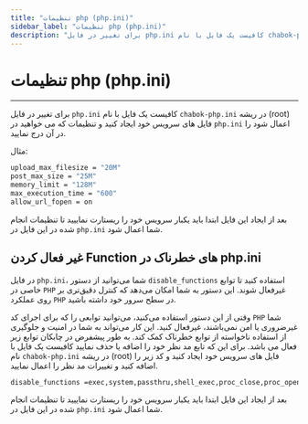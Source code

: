 ```yaml
---
title: "تنظیمات php (php.ini)"
sidebar_label: "تنظیمات php (php.ini)"
description: "برای تغییر در فایل php.ini کافیست یک فایل با نام chabok-php.ini در ریشه (root) فایل های سرویس خود ایجاد "
---
```


# تنظیمات php (php.ini)
---

برای تغییر در فایل `php.ini` کافیست یک فایل با نام `chabok-php.ini` در ریشه (root) فایل های سرویس خود ایجاد کنید و تنظیمات که می خواهید در `php.ini` اعمال شود را در آن درج نمایید.

مثال:

```bash
upload_max_filesize = "20M"
post_max_size = "25M"
memory_limit = "128M"
max_execution_time = "600"
allow_url_fopen = on
```

بعد از ایجاد این فایل ابتدا باید یکبار سرویس خود را ریستارت نماییید تا تنظیمات انجام شده در این فایل در `php.ini` شما اعمال شود.


## غیر فعال کردن Function های خطرناک در php.ini

در فایل `php.ini`، شما می‌توانید از دستور `disable_functions` استفاده کنید تا توابع خاصی در `PHP` غیرفعال شوند. این دستور به شما امکان می‌دهد که کنترل دقیق‌تری بر روی عملکرد `PHP` در سطح سرور خود داشته باشید.

وقتی از این دستور استفاده می‌کنید، می‌توانید توابعی را که برای اجرای کد `PHP` شما غیرضروری یا امن نمی‌باشند، غیرفعال کنید. این کار می‌تواند به شما در امنیت و جلوگیری از استفاده ناخواسته از توابع خطرناک کمک کند.
به طور پیشفرض در چابکان توابع زیر فعال می باشد. برای این که تابع مد نظر خود را اضافه یا حذف نمایید کافیست یک فایل با نام `chabok-php.ini` در ریشه (root) فایل های سرویس خود ایجاد کنید و کد زیر را اضافه کنید و تغییرات مد نظر را اعمال نمایید.

```bash
disable_functions =exec,system,passthru,shell_exec,proc_close,proc_open,dl,popen,show_source,posix_kill,posix_mkfifo,posix_getpwuid,posix_setpgid,posix_setsid,posix_setuid,posix_setgid,posix_seteuid,posix_setegid,posix_uname,mail
```

بعد از ایجاد این فایل ابتدا باید یکبار سرویس خود را ریستارت نماییید تا تنظیمات انجام شده در این فایل در `php.ini` شما اعمال شود.